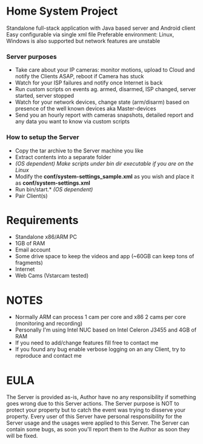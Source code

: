 # Home System Project

Standalone full-stack application with Java based server and Android client
Easy configurable via single xml file
Preferable environment: Linux, Windows is also supported but network features are unstable

### Server purposes

* Take care about your IP cameras: monitor motions, upload to Cloud and notify the Clients ASAP, reboot if Camera has stuck
* Watch for your ISP failures and notify once Internet is back
* Run custom scripts on events ag. armed, disarmed, ISP changed, server started, server stopped
* Watch for your network devices, change state (arm/disarm) based on presence of the well known devices aka Master-devices
* Send you an hourly report with cameras snapshots, detailed report and any data you want to know via custom scripts

### How to setup the Server

* Copy the tar archive to the Server machine you like
* Extract contents into a separate folder
* _(OS dependent) Make scripts under bin dir executable if you are on the Linux_
* Modify the **conf/system-settings_sample.xml** as you wish and place it as **conf/system-settings.xml**
* Run bin/start.* _(OS dependent)_
* Pair Client(s)

# Requirements
* Standalone x86/ARM PC
* 1GB of RAM
* Email account
* Some drive space to keep the videos and app (~60GB can keep tons of fragments)
* Internet
* Web Cams (Vstarcam tested)

# NOTES
- Normally ARM can process 1 cam per core and x86 2 cams per core (monitoring and recording)
- Personally I'm using Intel NUC based on Intel Celeron J3455 and 4GB of RAM
- If you need to add/change features fill free to contact me
- If you found any bug enable verbose logging on an any Client, try to reproduce and contact me

# EULA
The Server is provided as-is, Author have no any responsibility if something goes wrong due to this Server actions.
The Server purpose is NOT to protect your property but to catch the event was trying to disserve your property.
Every user of this Server have personal responsibility for the Server usage and the usages were applied to this Server.
The Server can contain some bugs, as soon you'll report them to the Author as soon they will be fixed.
